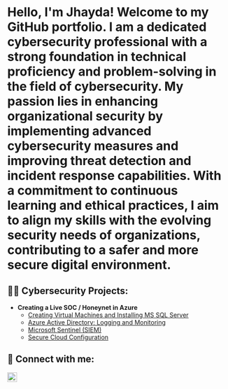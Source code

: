 <h1>Hello, I'm Jhayda! Welcome to my GitHub portfolio. I am a dedicated cybersecurity professional with a strong foundation in technical proficiency and problem-solving in the field of cybersecurity. My passion lies in enhancing organizational security by implementing advanced cybersecurity measures and improving threat detection and incident response capabilities. With a commitment to continuous learning and ethical practices, I aim to align my skills with the evolving security needs of organizations, contributing to a safer and more secure digital environment.<br/></h1>

<h2>👨‍💻 Cybersecurity Projects:</h2>

- <b>Creating a Live SOC / Honeynet in Azure</b>
  - [Creating Virtual Machines and Installing MS SQL Server](https://github.com/jnj3uf212121/AzureSOC)
  - [Azure Active Directory: Logging and Monitoring](https://github.com/jnj3uf212121/jnj3uf212121-Azure-Active-Directory-Logging-and-Monitoring)
  - [Microsoft Sentinel (SIEM)](https://github.com/jnj3uf212121/Microsoft-Sentinel-SIEM-)
  - [Secure Cloud Configuration](https://github.com/jnj3uf212121/Secure-Cloud-Configuration)


  


<h2> 🤳 Connect with me:</h2>

[<img align="left" alt="Jhayda Johnson | LinkedIn" width="22px" src="https://cdn.jsdelivr.net/npm/simple-icons@v3/icons/linkedin.svg" />][linkedin]

[linkedin]: https://linkedin.com/in/jhaydajohnson
